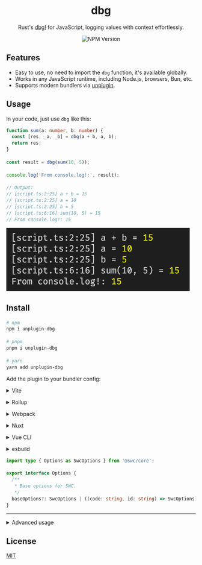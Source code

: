 <div align="center">

# dbg

Rust's [dbg!](https://doc.rust-lang.org/std/macro.dbg.html) for JavaScript, logging values with context effortlessly.

![NPM Version](https://img.shields.io/npm/v/unplugin-dbg?style=flat-square&color=%23000000)

</div>

## Features

- Easy to use, no need to import the `dbg` function, it's available globally.
- Works in any JavaScript runtime, including Node.js, browsers, Bun, etc.
- Supports modern bundlers via [unplugin](https://github.com/unjs/unplugin).

## Usage

In your code, just use `dbg` like this:

```ts
function sum(a: number, b: number) {
  const [res, _a, _b] = dbg(a + b, a, b);
  return res;
}

const result = dbg(sum(10, 5));

console.log('From console.log!:', result);

// Output:
// [script.ts:2:25] a + b = 15
// [script.ts:2:25] a = 10
// [script.ts:2:25] b = 5
// [script.ts:6:16] sum(10, 5) = 15
// From console.log!: 15
```

![preview](./preview.png)

## Install

```bash
# npm
npm i unplugin-dbg

# pnpm
pnpm i unplugin-dbg

# yarn
yarn add unplugin-dbg
```

Add the plugin to your bundler config:

<details>
<summary>Vite</summary><br>

```ts
// vite.config.ts
import dbg from 'unplugin-dbg/vite';

export default defineConfig({
  plugins: [
    dbg({
      /* options */
    }),
  ],
});
```

<br></details>

<details>
<summary>Rollup</summary><br>

```ts
// rollup.config.js
import dbg from 'unplugin-dbg/rollup';

export default {
  plugins: [
    dbg({
      /* options */
    }),
  ],
};
```

<br></details>

<details>
<summary>Webpack</summary><br>

```ts
// webpack.config.js
module.exports = {
  /* ... */
  plugins: [
    require('unplugin-dbg/webpack')({
      /* options */
    }),
  ],
};
```

<br></details>

<details>
<summary>Nuxt</summary><br>

```ts
// nuxt.config.js
export default defineNuxtConfig({
  modules: [
    [
      'unplugin-dbg/nuxt',
      {
        /* options */
      },
    ],
  ],
});
```

> This module works for both Nuxt 2 and [Nuxt Vite](https://github.com/nuxt/vite)

<br></details>

<details>
<summary>Vue CLI</summary><br>

```ts
// vue.config.js
module.exports = {
  configureWebpack: {
    plugins: [
      require('unplugin-dbg/webpack')({
        /* options */
      }),
    ],
  },
};
```

<br></details>

<details>
<summary>esbuild</summary><br>

```ts
// esbuild.config.js
import { build } from 'esbuild';
import dbg from 'unplugin-dbg/esbuild';

build({
  plugins: [dbg()],
});
```

<br></details>

```ts
import type { Options as SwcOptions } from '@swc/core';

export interface Options {
  /**
   * Base options for SWC.
   */
  baseOptions?: SwcOptions | ((code: string, id: string) => SwcOptions);
}
```

---

<details>
<summary>Advanced usage</summary><br>

```ts
// Use the plugin with SWC
swc.transform(code, {
  jsc: {
    experimental: {
      plugins: [['unplugin-dbg/swc-plugin', {}]],
    },
  },
});
```

```ts
// Use `dbg` manually
import { _ as dbg } from 'unplugin-dbg/runtime';

// Without location context
dbg.call(
  null,
  {
    expr: '<expr>',
    value: expr,
  },
  {
    expr: '10 + 5',
    value: 10 + 5,
  }
  // ...
);

// With location context
dbg.call(
  {
    file: 'script.ts',
    line: 1,
    col: 1,
  },
  {
    expr: '<expr>',
    value: expr,
  },
  {
    expr: '10 + 5',
    value: 10 + 5,
  }
  // ...
);
```

<br></details>

## License

[MIT](./LICENSE)
